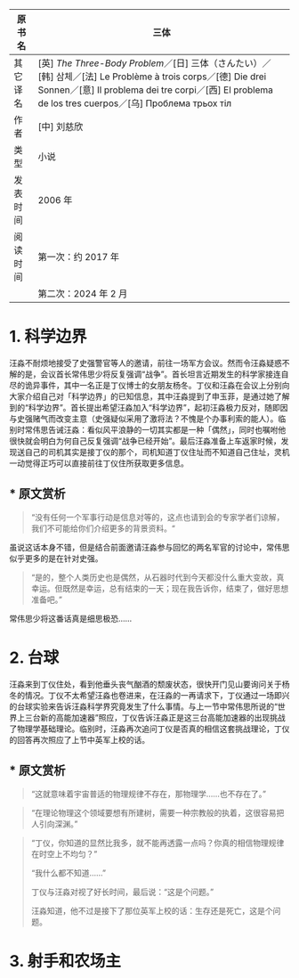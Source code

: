 | 原书名   | 三体                                                         |
| -------- | ------------------------------------------------------------ |
| 其它译名 | [英] *The Three-Body Problem*／[日] 三体（さんたい）／[韩] 삼체／[法] Le Problème à trois corps／[德] Die drei Sonnen／[意] Il problema dei tre corpi／[西] El problema de los tres cuerpos／[乌] Проблема трьох тіл |
| 作者     | [中] 刘慈欣                                                  |
| 类型     | 小说                                                         |
| 发表时间 | 2006 年                                                      |
| 阅读时间 | 第一次：约 2017 年                                           |
|          | 第二次：2024 年 2 月                                         |



# 1. 科学边界

汪淼不耐烦地接受了史强警官等人的邀请，前往一场军方会议。然而令汪淼疑惑不解的是，会议首长常伟思少将反复强调“战争”。首长坦言近期发生的科学家接连自尽的诡异事件，其中一名正是丁仪博士的女朋友杨冬。丁仪和汪淼在会议上分别向大家介绍自己对「科学边界」的已知信息，其中汪淼提到了申玉菲，是通过她了解到的“科学边界”。首长提出希望汪淼加入“科学边界”，起初汪淼极力反对，随即因与史强赌气而改变主意（史强疑似采用了激将法？不愧是个办事利索的能人）。临别时常伟思告诫汪淼：看似风平浪静的一切其实都是一种「偶然」，同时也嘱咐他很快就会明白为何自己反复强调“战争已经开始”。最后汪淼准备上车返家时候，发现送自己的司机其实是接丁仪的那个，司机知道丁仪住址而不知道自己住址，灵机一动觉得正巧可以直接前往丁仪住所获取更多信息。

## * 原文赏析

>   “没有任何一个军事行动是信息对等的，这点也请到会的专家学者们谅解，我们不可能给你们介绍更多的背景资料。“

虽说这话本身不错，但是结合前面邀请汪淼参与回忆的两名军官的讨论中，常伟思似乎更多的是在针对史强。

> “是的，整个人类历史也是偶然，从石器时代到今天都没什么重大变故，真幸运。但既然是幸运，总有结束的一天；现在我告诉你，结束了，做好思想准备吧。”

常伟思少将这番话真是细思极恐……



# 2. 台球

汪淼来到丁仪住处，看到他垂头丧气酗酒的颓废状态，很快开门见山要询问关于杨冬的情况。丁仪不太希望汪淼也卷进来，在汪淼的一再请求下，丁仪通过一场即兴的台球实验来告诉汪淼科学界究竟发生了什么事情。与上一节中常伟思所说的“世界上三台新的高能加速器”照应，丁仪告诉汪淼正是这三台高能加速器的出现挑战了物理学基础理论。临别时，汪淼再次追问丁仪是否真的相信这套挑战理论，丁仪的回答再次照应了上节中英军上校的话。



## * 原文赏析

>   “这就意味着宇宙普适的物理规律不存在，那物理学……也不存在了。”



>   “在理论物理这个领域要想有所建树，需要一种宗教般的执着，这很容易把人引向深渊。”



>   “丁仪，你知道的显然比我多，就不能再透露一点吗？你真的相信物理规律在时空上不均匀？”
>
>   “我什么都不知道……”
>
>   丁仪与汪淼对视了好长时间，最后说：“这是个问题。”
>
>   汪淼知道，他不过是接下了那位英军上校的话：生存还是死亡，这是个问题。





# 3. 射手和农场主
